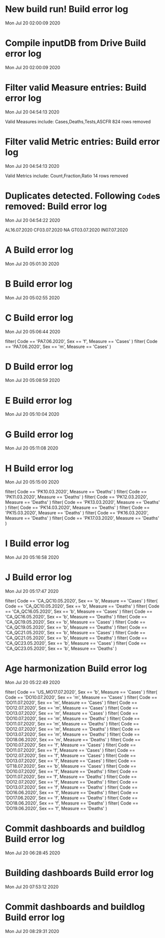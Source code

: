 
# New build run! Build error log
 Mon Jul 20 02:00:09 2020 


# Compile inputDB from Drive Build error log
 Mon Jul 20 02:00:09 2020 


# Filter valid Measure entries: Build error log
 Mon Jul 20 04:54:13 2020 

Valid Measures include: Cases,Deaths,Tests,ASCFR
 824 rows removed
# Filter valid Metric entries: Build error log
 Mon Jul 20 04:54:13 2020 

Valid Metrics include: Count,Fraction,Ratio
 14 rows removed
# Duplicates detected. Following `Code`s removed: Build error log
 Mon Jul 20 04:54:22 2020 

AL16.07.2020
CF03.07.2020
NA
GT03.07.2020
IN07.07.2020
# A Build error log
 Mon Jul 20 05:01:30 2020 


# B Build error log
 Mon Jul 20 05:02:55 2020 


# C Build error log
 Mon Jul 20 05:06:44 2020 

filter( Code == 'PA7.06.2020', Sex == 'f', Measure == 'Cases' )
filter( Code == 'PA7.06.2020', Sex == 'm', Measure == 'Cases' )

# D Build error log
 Mon Jul 20 05:08:59 2020 


# E Build error log
 Mon Jul 20 05:10:04 2020 


# G Build error log
 Mon Jul 20 05:11:08 2020 


# H Build error log
 Mon Jul 20 05:15:00 2020 

filter( Code == 'PK10.03.2020', Measure == 'Deaths' )
filter( Code == 'PK11.03.2020', Measure == 'Deaths' )
filter( Code == 'PK12.03.2020', Measure == 'Deaths' )
filter( Code == 'PK13.03.2020', Measure == 'Deaths' )
filter( Code == 'PK14.03.2020', Measure == 'Deaths' )
filter( Code == 'PK15.03.2020', Measure == 'Deaths' )
filter( Code == 'PK16.03.2020', Measure == 'Deaths' )
filter( Code == 'PK17.03.2020', Measure == 'Deaths' )

# I Build error log
 Mon Jul 20 05:16:58 2020 


# J Build error log
 Mon Jul 20 05:17:47 2020 

filter( Code == 'CA_QC10.05.2020', Sex == 'b', Measure == 'Cases' )
filter( Code == 'CA_QC10.05.2020', Sex == 'b', Measure == 'Deaths' )
filter( Code == 'CA_QC16.05.2020', Sex == 'b', Measure == 'Cases' )
filter( Code == 'CA_QC16.05.2020', Sex == 'b', Measure == 'Deaths' )
filter( Code == 'CA_QC19.05.2020', Sex == 'b', Measure == 'Cases' )
filter( Code == 'CA_QC19.05.2020', Sex == 'b', Measure == 'Deaths' )
filter( Code == 'CA_QC21.05.2020', Sex == 'b', Measure == 'Cases' )
filter( Code == 'CA_QC21.05.2020', Sex == 'b', Measure == 'Deaths' )
filter( Code == 'CA_QC23.05.2020', Sex == 'b', Measure == 'Cases' )
filter( Code == 'CA_QC23.05.2020', Sex == 'b', Measure == 'Deaths' )

# Age harmonization Build error log
 Mon Jul 20 05:22:49 2020 

filter( Code == 'US_MO17.07.2020', Sex == 'b', Measure == 'Cases' )
filter( Code == 'DO10.07.2020', Sex == 'm', Measure == 'Cases' )
filter( Code == 'DO11.07.2020', Sex == 'm', Measure == 'Cases' )
filter( Code == 'DO12.07.2020', Sex == 'm', Measure == 'Cases' )
filter( Code == 'DO13.07.2020', Sex == 'm', Measure == 'Cases' )
filter( Code == 'DO10.07.2020', Sex == 'm', Measure == 'Deaths' )
filter( Code == 'DO11.07.2020', Sex == 'm', Measure == 'Deaths' )
filter( Code == 'DO12.07.2020', Sex == 'm', Measure == 'Deaths' )
filter( Code == 'DO13.07.2020', Sex == 'm', Measure == 'Deaths' )
filter( Code == 'DO18.06.2020', Sex == 'm', Measure == 'Deaths' )
filter( Code == 'DO10.07.2020', Sex == 'f', Measure == 'Cases' )
filter( Code == 'DO11.07.2020', Sex == 'f', Measure == 'Cases' )
filter( Code == 'DO12.07.2020', Sex == 'f', Measure == 'Cases' )
filter( Code == 'DO13.07.2020', Sex == 'f', Measure == 'Cases' )
filter( Code == 'GT18.07.2020', Sex == 'b', Measure == 'Cases' )
filter( Code == 'DO10.07.2020', Sex == 'f', Measure == 'Deaths' )
filter( Code == 'DO11.07.2020', Sex == 'f', Measure == 'Deaths' )
filter( Code == 'DO12.07.2020', Sex == 'f', Measure == 'Deaths' )
filter( Code == 'DO13.07.2020', Sex == 'f', Measure == 'Deaths' )
filter( Code == 'DO16.06.2020', Sex == 'f', Measure == 'Deaths' )
filter( Code == 'DO17.06.2020', Sex == 'f', Measure == 'Deaths' )
filter( Code == 'DO18.06.2020', Sex == 'f', Measure == 'Deaths' )
filter( Code == 'DO19.06.2020', Sex == 'f', Measure == 'Deaths' )

# Commit dashboards and buildlog Build error log
 Mon Jul 20 06:28:45 2020 


# Building dashboards Build error log
 Mon Jul 20 07:53:12 2020 


# Commit dashboards and buildlog Build error log
 Mon Jul 20 08:29:31 2020 

